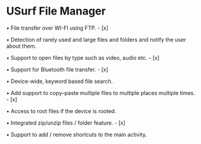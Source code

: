 # USurf File Manager

• File transfer over WI-FI using FTP. - [x]

• Detection of rarely used and large files and folders and notify the user about them.

• Support to open files by type such as video, audio etc. - [x]

• Support for Bluetooth file transfer. - [x]

• Device-wide, keyword based file search.

• Add support to copy–paste multiple files to multiple places multiple times. - [x]

• Access to root files if the device is rooted.

• Integrated zip/unzip files / folder feature. - [x]

• Support to add / remove shortcuts to the main activity.
